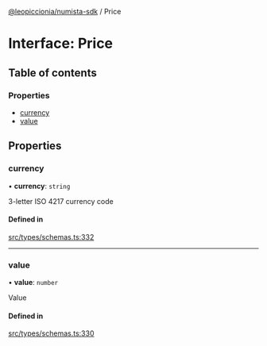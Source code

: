 [@leopiccionia/numista-sdk](../README.md) / Price

# Interface: Price

## Table of contents

### Properties

- [currency](Price.md#currency)
- [value](Price.md#value)

## Properties

### currency

• **currency**: `string`

3-letter ISO 4217 currency code

#### Defined in

[src/types/schemas.ts:332](https://github.com/leopiccionia/numista-sdk/blob/0647f5f/src/types/schemas.ts#L332)

___

### value

• **value**: `number`

Value

#### Defined in

[src/types/schemas.ts:330](https://github.com/leopiccionia/numista-sdk/blob/0647f5f/src/types/schemas.ts#L330)

